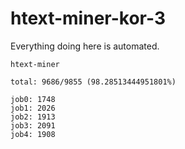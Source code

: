 # htext-miner-kor-3

Everything doing here is automated.

```
htext-miner

total: 9686/9855 (98.28513444951801%)

job0: 1748
job1: 2026
job2: 1913
job3: 2091
job4: 1908
```